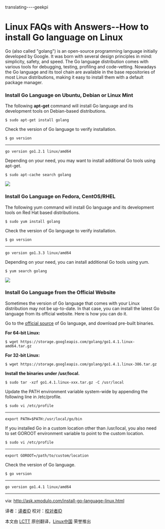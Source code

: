 translating----geekpi

Linux FAQs with Answers--How to install Go language on Linux
================================================================================
Go (also called "golang") is an open-source programming language initially developed by Google. It was born with several design principles in mind: simplicity, safety, and speed. The Go language distribution comes with various tools for debugging, testing, profiling and code-vetting. Nowadays the Go language and its tool chain are available in the base repositories of most Linux distributions, making it easy to install them with a default package manager.

### Install Go Language on Ubuntu, Debian or Linux Mint ###

The following **apt-get** command will install Go language and its development tools on Debian-based distributions.

    $ sudo apt-get install golang

Check the version of Go language to verify installation.

    $ go version

----------

    go version go1.2.1 linux/amd64

Depending on your need, you may want to install additional Go tools using apt-get.

    $ sudo apt-cache search golang

![](https://farm8.staticflickr.com/7430/15812762183_f094e3bf92_c.jpg)

### Install Go Language on Fedora, CentOS/RHEL ###

The following yum command will install Go language and its development tools on Red Hat based distributions.

    $ sudo yum install golang

Check the version of Go language to verify installation.

    $ go version 

----------

    go version go1.3.3 linux/amd64

Depending on your need, you can install additional Go tools using yum.

    $ yum search golang 

![](https://farm8.staticflickr.com/7373/16432817805_775010dc18_c.jpg)

### Install Go Language from the Official Website ###

Sometimes the version of Go language that comes with your Linux distribution may not be up-to-date. In that case, you can install the latest Go language from its official website. Here is how you can do it.

Go to the [official source][1] of Go language, and download pre-built binaries.

**For 64-bit Linux:**

    $ wget https://storage.googleapis.com/golang/go1.4.1.linux-amd64.tar.gz

**For 32-bit Linux:**

    $ wget https://storage.googleapis.com/golang/go1.4.1.linux-386.tar.gz

**Install the binaries under /usr/local.**

    $ sudo tar -xzf go1.4.1.linux-xxx.tar.gz -C /usr/local

Update the PATH environment variable system-wide by appending the following line in /etc/profile.

    $ sudo vi /etc/profile 

----------

    export PATH=$PATH:/usr/local/go/bin

If you installed Go in a custom location other than /usr/local, you also need to set GOROOT environment variable to point to the custom location.

    $ sudo vi /etc/profile

----------

    export GOROOT=/path/to/custom/location

Check the version of Go language.

    $ go version

----------

    go version go1.4.1 linux/amd64

--------------------------------------------------------------------------------

via: http://ask.xmodulo.com/install-go-language-linux.html

译者：[译者ID](https://github.com/译者ID)
校对：[校对者ID](https://github.com/校对者ID)

本文由 [LCTT](https://github.com/LCTT/TranslateProject) 原创翻译，[Linux中国](http://linux.cn/) 荣誉推出

[1]:https://golang.org/dl/

